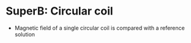 # SuperB: Circular coil
* Magnetic field of a single circular coil is compared with a reference solution
